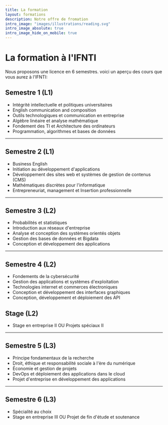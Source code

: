 ```yaml
---
title: La formation
layout: formations
description: Notre offre de fromation
intro_image: "images/illustrations/reading.svg"
intro_image_absolute: true
intro_image_hide_on_mobile: true
---
```


# La formation à l'IFNTI

Nous proposons une licence en 6 semestres.
voici un aperçu des cours que vous aurez à l'IFNTI:

## Semestre 1 (L1)
- Intégrité intellectuelle et politiques universitaires
- English communication and composition
- Outils technologiques et communication en entreprise
- Algèbre linéaire et analyse mathématique
- Fondement des TI et Architecture des ordinateurs
- Programmation, algorithmes et bases de données
---------------------------------------------------
## Semestre 2 (L1)
- Business English
- Initiation au développement d'applications
- Développement des sites web et systèmes de gestion de contenus (CMS)
- Mathématiques discrètes pour l'informatique
- Entrepreneuriat, management et Insertion professionnelle
---------------------------------------------------
## Semestre 3 (L2)
- Probabilités et statistiques
- Introduction aux réseaux d'entreprise
- Analyse et conception des systèmes orientés objets
- Gestion des bases de données et Bigdata
- Conception et développement des applications
---------------------------------------------------
## Semestre 4 (L2)
- Fondements de la cybersécurité
- Gestion des applications et systèmes d'exploitation
- Technologies internet et commerces électroniques
- Conception et développement des interfaces graphiques
- Conception, développement et déploiement des API
## Stage (L2)
- Stage en entreprise II OU Projets spéciaux II
---------------------------------------------------
## Semestre 5 (L3)
- Principe fondamentaux de la recherche
- Droit, éthique et responsabilité sociale à l'ère du numérique
- Économie et gestion de projets
- DevOps et déploiement des applications dans le cloud
- Projet d'entreprise en développement des applications
---------------------------------------------------
## Semestre 6 (L3)
- Spécialité au choix
- Stage en entreprise III OU Projet de fin d'étude et soutenance
